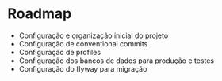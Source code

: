 # Roadmap

- Configuração e organização inicial do projeto
- Configuração de conventional commits
- Configuração de profiles
- Configuração dos bancos de dados para produção e testes
- Configuração do flyway para migração
